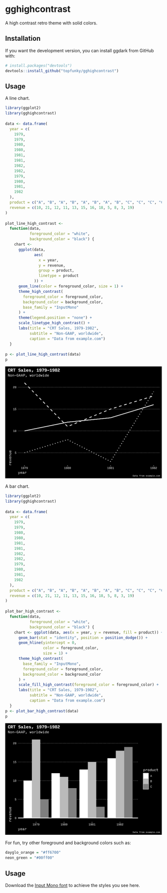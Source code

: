 
<!-- README.md is generated from README.Rmd. Please edit that file -->

# gghighcontrast

A high contrast retro theme with solid colors.

## Installation

<!--

You can install gghighcontrast from CRAN with:


```r
install.packages("gghighcontrast")
```

-->

If you want the development version, you can install ggdark from GitHub
with:

``` r
# install.packages("devtools")
devtools::install_github("topfunky/gghighcontrast")
```

## Usage

A line chart.

``` r
library(ggplot2)
library(gghighcontrast)

data <- data.frame(
  year = c(
    1979,
    1979,
    1980,
    1980,
    1981,
    1981,
    1982,
    1982,
    1979,
    1980,
    1981,
    1982
  ),
  product = c("A", "B", "A", "B", "A", "B", "A", "B", "C", "C", "C", "C"),
  revenue = c(10, 21, 12, 11, 13, 15, 16, 18, 5, 8, 3, 19)
)

plot_line_high_contrast <-
  function(data,
           foreground_color = "white",
           background_color = "black") {
    chart <-
      ggplot(data,
             aes(
               x = year,
               y = revenue,
               group = product,
               linetype = product
             )) +
      geom_line(color = foreground_color, size = 1) +
      theme_high_contrast(
        foreground_color = foreground_color,
        background_color = background_color,
        base_family = "InputMono"
      ) +
      theme(legend.position = "none") +
      scale_linetype_high_contrast() +
      labs(title = "CRT Sales, 1979-1982",
           subtitle = "Non-GAAP, worldwide",
           caption = "Data from example.com")
  }

p <- plot_line_high_contrast(data)
p
```

![](man/figures/line-default-1.png)<!-- -->

A bar chart.

``` r
library(ggplot2)
library(gghighcontrast)

data <- data.frame(
  year = c(
    1979,
    1979,
    1980,
    1980,
    1981,
    1981,
    1982,
    1982,
    1979,
    1980,
    1981,
    1982
  ),
  product = c("A", "B", "A", "B", "A", "B", "A", "B", "C", "C", "C", "C"),
  revenue = c(10, 21, 12, 11, 13, 15, 16, 18, 5, 8, 3, 19)
)

plot_bar_high_contrast <-
  function(data,
           foreground_color = "white",
           background_color = "black") {
    chart <- ggplot(data, aes(x = year, y = revenue, fill = product)) +
      geom_bar(stat = "identity", position = position_dodge()) +
      geom_hline(yintercept = 0,
                 color = foreground_color,
                 size = 1) +
      theme_high_contrast(
        base_family = "InputMono",
        foreground_color = foreground_color,
        background_color = background_color
      ) +
      scale_fill_high_contrast(foreground_color = foreground_color) +
      labs(title = "CRT Sales, 1979-1982",
           subtitle = "Non-GAAP, worldwide",
           caption = "Data from example.com")
  }
p <- plot_bar_high_contrast(data)
p
```

![](man/figures/bar-default-1.png)<!-- -->

For fun, try other foreground and background colors such as:

``` r
dayglo_orange = "#ff6700"
neon_green = "#00ff00"
```

## Usage

Download the [Input Mono font](https://input.fontbureau.com/) to achieve
the styles you see here.
